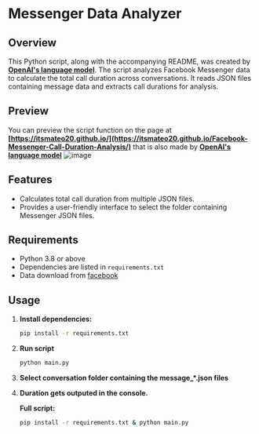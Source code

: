# Messenger Data Analyzer

## Overview

This Python script, along with the accompanying README, was created by **[OpenAI's language model](chat.openai.com)**. The script analyzes Facebook Messenger data to calculate the total call duration across conversations. It reads JSON files containing message data and extracts call durations for analysis.

## Preview

You can preview the script function on the page at **[https://itsmateo20.github.io/](https://itsmateo20.github.io/Facebook-Messenger-Call-Duration-Analysis/)** that is also made by **[OpenAI's language model](chat.openai.com)**
![image](https://github.com/ItsMateo20/Facebook-Messenger-Call-Duration-Analysis/assets/84156177/9ad6d7b7-8f66-4a72-9f4d-3acd9096799f)

## Features

- Calculates total call duration from multiple JSON files.
- Provides a user-friendly interface to select the folder containing Messenger JSON files.

## Requirements

- Python 3.8 or above
- Dependencies are listed in `requirements.txt`
- Data download from [facebook](https://accountscenter.facebook.com/info_and_permissions/dyi/)

## Usage

1. **Install dependencies:**
   ```bash
   pip install -r requirements.txt
2. **Run script**
   ```bash
   python main.py
   ```
3. **Select conversation folder containing the message_*.json files**
4. **Duration gets outputed in the console.**

   **Full script:**
   ```bash
   pip install -r requirements.txt & python main.py
   ```
